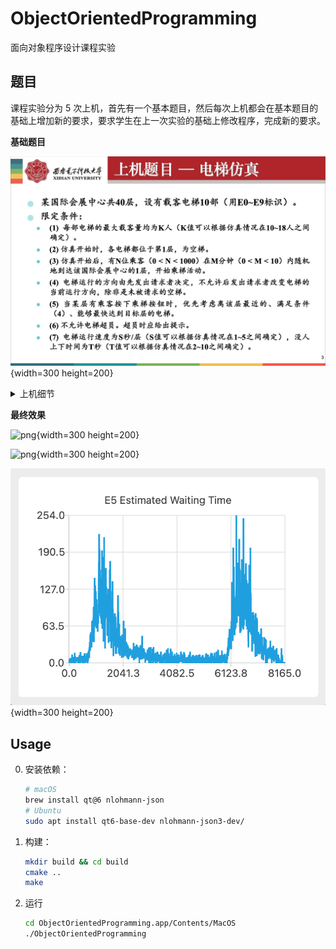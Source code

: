 # ObjectOrientedProgramming

面向对象程序设计课程实验

## 题目

课程实验分为 5 次上机，首先有一个基本题目，然后每次上机都会在基本题目的基础上增加新的要求，要求学生在上一次实验的基础上修改程序，完成新的要求。

**基础题目**

![基础题目](.assets/basic-title.png){width=300 height=200}

<details>
<summary>上机细节</summary>

**第一次上机**

![第一次上机](.assets/1st/title.png){width=300 height=200}

[第一次上机报告](.assets/1st/design-description.md)

**第二次上机**

![第二次上机](.assets/2nd/title.png){width=300 height=200}

[第二次上机报告](.assets/2nd/design-description.md)

**第三次上机**

![第三次上机](.assets/3rd/title.png){width=300 height=200}

[第三次上机报告](.assets/3rd/design-description.md)

**第四次上机**

![第四次上机](.assets/4th/title.png){width=300 height=200}

[第四次上机报告](.assets/4th/design-description.md)

**第五次上机**

![第五次上机](.assets/5th/title.png){width=300 height=200}

[第五次上机报告](.assets/5th/design-description.md)
</details>

**最终效果**

![png](.assets/1.gif){width=300 height=200}

![png](.assets/2.gif){width=300 height=200}

![png](.assets/3.png){width=300 height=200}

## Usage

0. 安装依赖：

   ```sh
   # macOS
   brew install qt@6 nlohmann-json
   # Ubuntu
   sudo apt install qt6-base-dev nlohmann-json3-dev/
   ```

1. 构建：

   ```sh
   mkdir build && cd build
   cmake ..
   make
   ```

2. 运行

   ```sh
   cd ObjectOrientedProgramming.app/Contents/MacOS
   ./ObjectOrientedProgramming
   ```